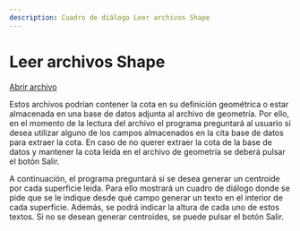 ```yaml
---
description: Cuadro de diálogo Leer archivos Shape
---
```


# Leer archivos Shape

[Abrir archivo](untitled.md)

Estos archivos podrían contener la cota en su definición geométrica o estar almacenada en una base de datos adjunta al archivo de geometría. Por ello, en el momento de la lectura del archivo el programa preguntará al usuario si desea utilizar alguno de los campos almacenados en la cita base de datos para extraer la cota. En caso de no querer extraer la cota de la base de datos y mantener la cota leída en el archivo de geometría se deberá pulsar el botón Salir.

A continuación, el programa preguntará si se desea generar un centroide por cada superficie leída. Para ello mostrará un cuadro de diálogo donde se pide que se le indique desde qué campo generar un texto en el interior de cada superficie. Además, se podrá indicar la altura de cada uno de estos textos. Si no se desean generar centroides, se puede pulsar el botón Salir.

